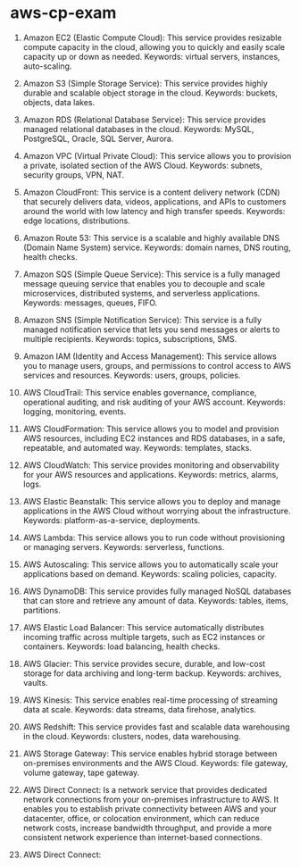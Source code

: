 # aws-cp-exam

1. Amazon EC2 (Elastic Compute Cloud): This service provides resizable compute capacity in the cloud, allowing you to quickly and easily scale capacity up or down as needed. Keywords: virtual servers, instances, auto-scaling.

2. Amazon S3 (Simple Storage Service): This service provides highly durable and scalable object storage in the cloud. Keywords: buckets, objects, data lakes.

3. Amazon RDS (Relational Database Service): This service provides managed relational databases in the cloud. Keywords: MySQL, PostgreSQL, Oracle, SQL Server, Aurora.

4. Amazon VPC (Virtual Private Cloud): This service allows you to provision a private, isolated section of the AWS Cloud. Keywords: subnets, security groups, VPN, NAT.

5. Amazon CloudFront: This service is a content delivery network (CDN) that securely delivers data, videos, applications, and APIs to customers around the world with low latency and high transfer speeds. Keywords: edge locations, distributions.

6. Amazon Route 53: This service is a scalable and highly available DNS (Domain Name System) service. Keywords: domain names, DNS routing, health checks.

7. Amazon SQS (Simple Queue Service): This service is a fully managed message queuing service that enables you to decouple and scale microservices, distributed systems, and serverless applications. Keywords: messages, queues, FIFO.

8. Amazon SNS (Simple Notification Service): This service is a fully managed notification service that lets you send messages or alerts to multiple recipients. Keywords: topics, subscriptions, SMS.

9. Amazon IAM (Identity and Access Management): This service allows you to manage users, groups, and permissions to control access to AWS services and resources. Keywords: users, groups, policies.

10. AWS CloudTrail: This service enables governance, compliance, operational auditing, and risk auditing of your AWS account. Keywords: logging, monitoring, events.

11. AWS CloudFormation: This service allows you to model and provision AWS resources, including EC2 instances and RDS databases, in a safe, repeatable, and automated way. Keywords: templates, stacks.

12. AWS CloudWatch: This service provides monitoring and observability for your AWS resources and applications. Keywords: metrics, alarms, logs.

13. AWS Elastic Beanstalk: This service allows you to deploy and manage applications in the AWS Cloud without worrying about the infrastructure. Keywords: platform-as-a-service, deployments.

14. AWS Lambda: This service allows you to run code without provisioning or managing servers. Keywords: serverless, functions.

15. AWS Autoscaling: This service allows you to automatically scale your applications based on demand. Keywords: scaling policies, capacity.

16. AWS DynamoDB: This service provides fully managed NoSQL databases that can store and retrieve any amount of data. Keywords: tables, items, partitions.

17. AWS Elastic Load Balancer: This service automatically distributes incoming traffic across multiple targets, such as EC2 instances or containers. Keywords: load balancing, health checks.

18. AWS Glacier: This service provides secure, durable, and low-cost storage for data archiving and long-term backup. Keywords: archives, vaults.

19. AWS Kinesis: This service enables real-time processing of streaming data at scale. Keywords: data streams, data firehose, analytics.

20. AWS Redshift: This service provides fast and scalable data warehousing in the cloud. Keywords: clusters, nodes, data warehousing.

21. AWS Storage Gateway: This service enables hybrid storage between on-premises environments and the AWS Cloud. Keywords: file gateway, volume gateway, tape gateway.

22. AWS Direct Connect: Is a network service that provides dedicated network connections from your on-premises infrastructure to AWS. It enables you to establish private connectivity between AWS and your datacenter, office, or colocation environment, which can reduce network costs, increase bandwidth throughput, and provide a more consistent network experience than internet-based connections.
23. AWS Direct Connect: 
